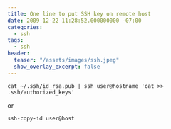 ```yaml
---
title: One line to put SSH key on remote host
date: 2009-12-22 11:28:52.000000000 -07:00
categories:
  - ssh
tags:
  - ssh
header:
  teaser: "/assets/images/ssh.jpeg"
  show_overlay_excerpt: false
---
```

```shell
cat ~/.ssh/id_rsa.pub | ssh user@hostname 'cat >> .ssh/authorized_keys'
```
or
```shell
ssh-copy-id user@host
```
